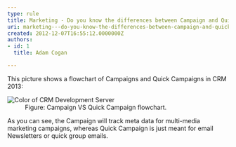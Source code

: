 ```yaml
---
type: rule
title: Marketing - Do you know the differences between Campaign and Quick Campaign in CRM 2013?
uri: marketing---do-you-know-the-differences-between-campaign-and-quick-campaign-in-crm-2013
created: 2012-12-07T16:55:12.0000000Z
authors:
- id: 1
  title: Adam Cogan

---
```




<span class='intro'> <p>This picture shows a flowchart of Campaigns and Quick Campaigns&#160;in CRM 2013&#58;</p> </span>

<dl class="image"><dt> 
      <img alt="Color of CRM Development Server" src="/Communication/RulesToBetterCRMForUsers/PublishingImages/CampaignVSQuickCampaign.jpg" />
   </dt><dd> Figure&#58; Campaign VS Quick Campaign flowchart.</dd></dl><p>As you can see, the Campaign will track meta data for multi-media marketing​ campaigns, whereas Quick Campaign is just meant for email Newsletters or quick group emails.​
</p>


